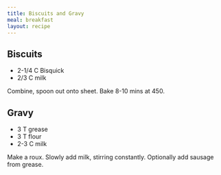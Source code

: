 ```yaml
---
title: Biscuits and Gravy
meal: breakfast
layout: recipe
---
```


## Biscuits
* 2-1/4 C Bisquick
* 2/3 C milk

Combine, spoon out onto sheet. Bake 8-10 mins at 450.

## Gravy
* 3 T grease
* 3 T flour
* 2-3 C milk

Make a roux. Slowly add milk, stirring constantly. Optionally add sausage from grease.
